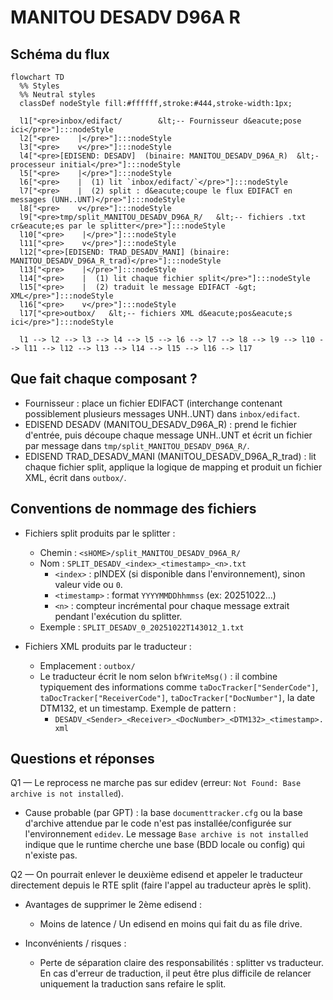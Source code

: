 # MANITOU DESADV D96A R 
## Schéma du flux


```mermaid
flowchart TD
  %% Styles
  %% Neutral styles
  classDef nodeStyle fill:#ffffff,stroke:#444,stroke-width:1px;

  l1["<pre>inbox/edifact/        &lt;-- Fournisseur d&eacute;pose ici</pre>"]:::nodeStyle
  l2["<pre>    |</pre>"]:::nodeStyle
  l3["<pre>    v</pre>"]:::nodeStyle
  l4["<pre>[EDISEND: DESADV]  (binaire: MANITOU_DESADV_D96A_R)  &lt;- processeur initial</pre>"]:::nodeStyle
  l5["<pre>    |</pre>"]:::nodeStyle
  l6["<pre>    |  (1) lit `inbox/edifact/`</pre>"]:::nodeStyle
  l7["<pre>    |  (2) split : d&eacute;coupe le flux EDIFACT en messages (UNH..UNT)</pre>"]:::nodeStyle
  l8["<pre>    v</pre>"]:::nodeStyle
  l9["<pre>tmp/split_MANITOU_DESADV_D96A_R/   &lt;-- fichiers .txt cr&eacute;es par le splitter</pre>"]:::nodeStyle
  l10["<pre>    |</pre>"]:::nodeStyle
  l11["<pre>    v</pre>"]:::nodeStyle
  l12["<pre>[EDISEND: TRAD_DESADV_MANI] (binaire: MANITOU_DESADV_D96A_R_trad)</pre>"]:::nodeStyle
  l13["<pre>    |</pre>"]:::nodeStyle
  l14["<pre>    |  (1) lit chaque fichier split</pre>"]:::nodeStyle
  l15["<pre>    |  (2) traduit le message EDIFACT -&gt; XML</pre>"]:::nodeStyle
  l16["<pre>    v</pre>"]:::nodeStyle
  l17["<pre>outbox/   &lt;-- fichiers XML d&eacute;pos&eacute;s ici</pre>"]:::nodeStyle

  l1 --> l2 --> l3 --> l4 --> l5 --> l6 --> l7 --> l8 --> l9 --> l10 --> l11 --> l12 --> l13 --> l14 --> l15 --> l16 --> l17
```


## Que fait chaque composant ?

- Fournisseur : place un fichier EDIFACT (interchange contenant possiblement plusieurs messages UNH..UNT) dans `inbox/edifact`.
- EDISEND DESADV (MANITOU_DESADV_D96A_R) : prend le fichier d'entrée, puis découpe chaque message UNH..UNT et écrit un fichier par message dans `tmp/split_MANITOU_DESADV_D96A_R/`.
- EDISEND TRAD_DESADV_MANI (MANITOU_DESADV_D96A_R_trad) : lit chaque fichier split, applique la logique de mapping et produit un fichier XML, écrit dans `outbox/`.

## Conventions de nommage des fichiers

- Fichiers split produits par le splitter :
  - Chemin : `<sHOME>/split_MANITOU_DESADV_D96A_R/`
  - Nom : `SPLIT_DESADV_<index>_<timestamp>_<n>.txt`
    - `<index>` : pINDEX (si disponible dans l'environnement), sinon valeur vide ou `0`.
    - `<timestamp>` : format `YYYYMMDDhhmmss` (ex: 20251022...)
    - `<n>` : compteur incrémental pour chaque message extrait pendant l'exécution du splitter.
  - Exemple : `SPLIT_DESADV_0_20251022T143012_1.txt`

- Fichiers XML produits par le traducteur :
  - Emplacement : `outbox/`
  - Le traducteur écrit le nom selon `bfWriteMsg()` : il combine typiquement des informations comme `taDocTracker["SenderCode"]`, `taDocTracker["ReceiverCode"]`, `taDocTracker["DocNumber"]`, la date DTM132, et un timestamp. Exemple de pattern :
    - `DESADV_<Sender>_<Receiver>_<DocNumber>_<DTM132>_<timestamp>.xml`



## Questions et réponses

Q1 — Le reprocess ne marche pas sur edidev (erreur: `Not Found: Base archive is not installed`).

- Cause probable (par GPT) : la base `documenttracker.cfg` ou la base d'archive attendue par le code n'est pas installée/configurée sur l'environnement `edidev`. Le message `Base archive is not installed` indique que le runtime cherche une base (BDD locale ou config) qui n'existe pas.


Q2 — On pourrait enlever le deuxième edisend et appeler le traducteur directement depuis le RTE split (faire l'appel au traducteur après le split).

- Avantages de supprimer le 2ème edisend :
  - Moins de latence / Un edisend en moins qui fait du as file drive.

- Inconvénients / risques :
  - Perte de séparation claire des responsabilités : splitter vs traducteur. En cas d'erreur de traduction, il peut être plus difficile de relancer uniquement la traduction sans refaire le split.

